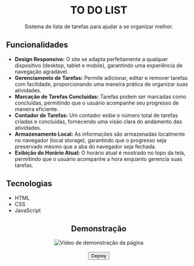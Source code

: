 <div align="center">
  <h1>TO DO LIST</h1>
  <p>Sistema de lista de tarefas para ajudar a se organizar melhor.
  </p>
</div>

## Funcionalidades
- **Design Responsivo:** O site se adapta perfeitamente a qualquer dispositivo (desktop, tablet e mobile), garantindo uma experiência de navegação agradável.
- **Gerenciamento de Tarefas:** Permite adicionar, editar e remover tarefas com facilidade, proporcionando uma maneira prática de organizar suas atividades.  
- **Marcação de Tarefas Concluídas:** Tarefas podem ser marcadas como concluídas, permitindo que o usuário acompanhe seu progresso de maneira eficiente.  
- **Contador de Tarefas:** Um contador exibe o número total de tarefas criadas e concluídas, fornecendo uma visão clara do andamento das atividades.  
- **Armazenamento Local:** As informações são armazenadas localmente no navegador (local storage), garantindo que o progresso seja preservado mesmo que a aba do navegador seja fechada.  
- **Exibição do Horário Atual:** O horário atual é mostrado no topo da tela, permitindo que o usuário acompanhe a hora enquanto gerencia suas tarefas.  

## Tecnologias
- HTML  
- CSS  
- JavaScript

<div align="center">
  <h2>Demonstração</h2>
  <img src="https://github.com/user-attachments/assets/ab23a6c1-789d-4727-b946-c4884f277e54" alt="Vídeo de demonstração da página">
</div>

<div align="center">
  <a href="https://wangeloow.github.io/to-do-list/"><br>
    <button>Deploy</button>
  </a>
</div>
